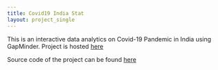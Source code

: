 ```yaml
---
title: Covid19 India Stat
layout: project_single
---
```


This is an interactive data analytics on Covid-19 Pandemic in India using GapMinder. 
Project is hosted [here](http://randomwalk.in/covid19India/)

Source code of the project can be found [here](https://github.com/rahulrajpl/covid19India)